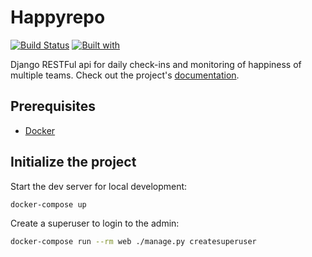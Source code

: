 # Happyrepo

[![Build Status](https://travis-ci.org/bbershadsky/happyrepo.svg?branch=master)](https://travis-ci.org/bbershadsky/happyrepo)
[![Built with](https://img.shields.io/badge/Built_with-Cookiecutter_Django_Rest-F7B633.svg)](https://github.com/agconti/cookiecutter-django-rest)

Django RESTFul api for daily check-ins and monitoring of happiness of multiple teams. Check out the project's [documentation](http://bbershadsky.github.io/happyrepo/).

## Prerequisites

- [Docker](https://docs.docker.com/docker-for-mac/install/)

## Initialize the project

Start the dev server for local development:

```bash
docker-compose up
```

Create a superuser to login to the admin:

```bash
docker-compose run --rm web ./manage.py createsuperuser
```
